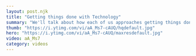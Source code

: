 ```yaml
---
layout: post.njk
title: "Getting things done with Technology"
summary: "We'll talk about how each of us approaches getting things done with different software (or hardware) tools."
thumb: "https://i.ytimg.com/vi/aA_Ms7-cAUQ/hqdefault.jpg"
hero: "https://i.ytimg.com/vi/aA_Ms7-cAUQ/maxresdefault.jpg"
video: aA_Ms7
category: videos
---
```

